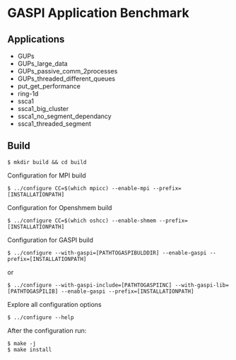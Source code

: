 # GASPI Application Benchmark

## Applications
* GUPs
* GUPs_large_data
* GUPs_passive_comm_2processes
* GUPs_threaded_different_queues
* put_get_performance
* ring-1d
* ssca1
* ssca1_big_cluster
* ssca1_no_segment_dependancy
* ssca1_threaded_segment

## Build
```
$ mkdir build && cd build
```
Configuration for MPI build
```
$ ../configure CC=$(which mpicc) --enable-mpi --prefix=[INSTALLATIONPATH]
```
Configuration for Openshmem build
```
$ ../configure CC=$(which oshcc) --enable-shmem --prefix=[INSTALLATIONPATH]
```
Configuration for GASPI build
```
$ ../configure --with-gaspi=[PATHTOGASPIBULDDIR] --enable-gaspi --prefix=[INSTALLATIONPATH]
```
or
```
$ ../configure --with-gaspi-include=[PATHTOGASPIINC] --with-gaspi-lib=[PATHTOGASPILIB] --enable-gaspi --prefix=[INSTALLATIONPATH]
```
Explore all configuration options
```
$ ../configure --help
```
After the configuration run:
```
$ make -j
$ make install
```
